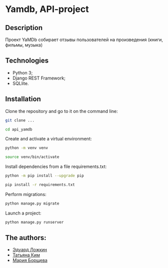 # Yamdb, API-project

## Description

Проект YaMDb собирает отзывы пользователей на произведения (книги, фильмы, музыка)

## Technologies

- Python 3;
- Django REST Framework;
- SQLlite.

## Installation

Clone the repository and go to it on the command line:

```bash
git clone ...
```

```bash
cd api_yamdb
```

Create and activate a virtual environment:

```bash
python -m venv venv
```

```bash
source venv/bin/activate
```

Install dependencies from a file requirements.txt:

```bash
python -m pip install --upgrade pip
```

```bash
pip install -r requirements.txt
```

Perform migrations:

```bash
python manage.py migrate
```

Launch a project:

```bash
python manage.py runserver
```

## The authors:

- [Эдуард Ложкин](https://github.com/lozhkinea)
- [Татьяна Ким](https://github.com/TatianaVKim)
- [Мария Борщева](https://github.com/Mashabor)
